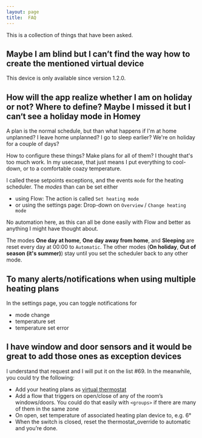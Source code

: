```yaml
---
layout: page
title:  FAQ
---
```


This is a collection of things that have been asked. 

## Maybe I am blind but I can’t find the way how to create the mentioned virtual device
This device is only available since version 1.2.0.

## How will the app realize whether I am on holiday or not? Where to define? Maybe I missed it but I can‘t see a holiday mode in Homey
A plan is the normal schedule, but than what happens if I'm at home unplanned? I leave home unplanned? I go to sleep earlier? We're on holiday for a couple of days?

How to configure these things? Make plans for all of them? I thought that's too much work. In my usecase, that just means I put everything to cool-down, or to a comfortable coazy temperature.

I called these setpoints exceptions, and the events `mode` for the heating scheduler. The *modes* than can be set either
- using Flow: The action is called `Set heating mode`
- or using the settings page: Drop-down on `Overview` / `Change heating mode`

No automation here, as this can all be done easily with Flow and better as anything I might have thought about. 

The modes **One day at home**, **One day away from home**, and **Sleeping** are reset every day at 00:00 to `Automatic`.
The other modes (**On holiday**, **Out of season (it's summer)**) stay until you set the scheduler back to any other mode.

## To many alerts/notifications when using multiple heating plans
In the settings page, you can toggle notifications for 
* mode change
* temperature set
* temperature set error

## I have window and door sensors and it would be great to add those ones as exception devices
I understand that request and I will put it on the list #69. In the meanwhile, you could try the following:
- Add your heating plans as [virtual thermostat](./device)
- Add a flow that triggers on open/close of any of the room’s windows/doors. You could do that easily with `<groups>` if there are many of them in the same zone
- On open, set temperature of associated heating plan device to, e.g. 6°
- When the switch is closed, reset the thermostat_override to automatic and you’re done.
